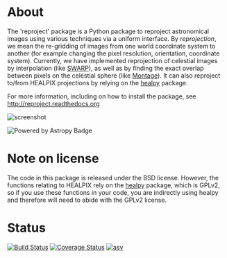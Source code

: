 About
=====

The 'reproject' package is a Python package to reproject astronomical images using various techniques via a uniform interface. By *reprojection*, we mean the re-gridding of images from one world coordinate system to another (for example changing the pixel resolution, orientation, coordinate system). Currently, we have implemented reprojection of celestial images by interpolation (like [SWARP](http://www.astromatic.net/software/swarp)), as well as by finding the exact overlap between pixels on the celestial sphere (like [Montage](http://montage.ipac.caltech.edu/index.html)). It can also reproject to/from HEALPIX projections by relying on the [healpy](https://github.com/healpy/healpy) package. 

For more information, including on how to install the package, see http://reproject.readthedocs.org

![screenshot](docs/images/index-4.png)

![Powered by Astropy Badge](http://img.shields.io/badge/powered%20by-AstroPy-orange.svg?style=flat)

Note on license
===============

The code in this package is released under the BSD license. However, the
functions relating to HEALPIX rely on the
[healpy](https://github.com/healpy/healpy) package, which is GPLv2, so if you
use these functions in your code, you are indirectly using healpy and therefore
will need to abide with the GPLv2 license.

Status
======

[![Build Status](https://travis-ci.org/astrofrog/reproject.png?branch=master)](https://travis-ci.org/astrofrog/reproject) [![Coverage Status](https://coveralls.io/repos/astrofrog/reproject/badge.svg?branch=master)](https://coveralls.io/r/astrofrog/reproject?branch=master) [![asv](http://img.shields.io/badge/benchmarked%20by-asv-green.svg?style=flat)](http://astrofrog.github.io/reproject-benchmarks/)
